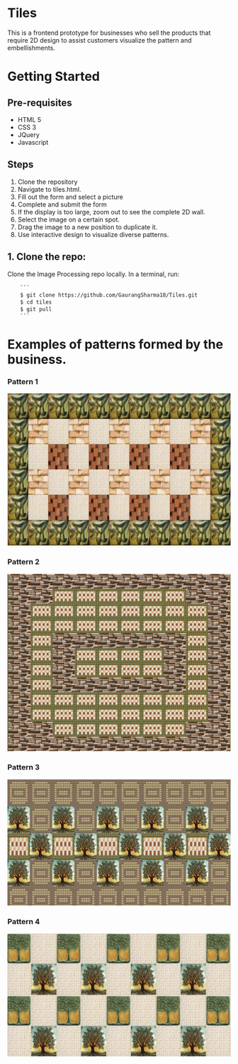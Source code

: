 # Tiles
 This is a frontend prototype for businesses who sell the products that require 2D design to assist customers visualize the pattern and embellishments.
# Getting Started

  ## Pre-requisites
  
  * HTML 5
  * CSS 3
  * JQuery
  * Javascript

  ## Steps

  1. Clone the repository
  2. Navigate to tiles.html.
  3. Fill out the form and select a picture
  4. Complete and submit the form
  5. If the display is too large, zoom out to see the complete 2D wall.
  6. Select the image on a certain spot.
  7. Drag the image to a new position to duplicate it.
  8. Use interactive design to visualize diverse patterns.

  ## 1. Clone the repo: 
  Clone the Image Processing repo locally. In a terminal, run:   
  
        ```
        $ git clone https://github.com/GaurangSharma18/Tiles.git
        $ cd tiles
        $ git pull
        ```

# Examples of patterns formed by the business.

### Pattern 1
<div float="left">
  <img src="assets/images/Pattern1.jpg"/> 
</div>


### Pattern 2
<div float="left">
  <img src="assets/images/Pattern2.jpg"/> 
</div>

### Pattern 3
<div float="left">
  <img src="assets/images/Pattern3.jpg"/> 
</div>

### Pattern 4
<div float="left">
  <img src="assets/images/Pattern4.jpg"/> 
</div>

